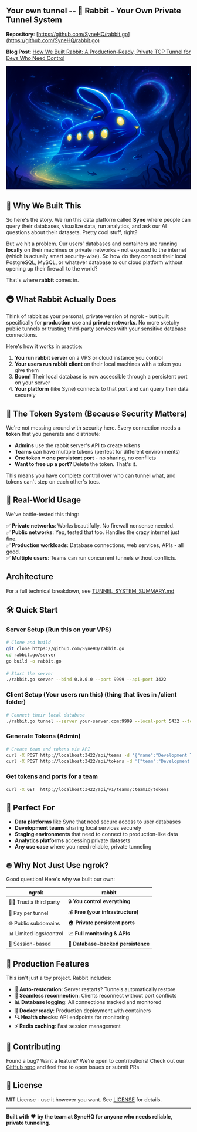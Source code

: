 ## Your own tunnel -- 🐰 Rabbit - Your Own Private Tunnel System

**Repository**: [https://github.com/SyneHQ/rabbit.go](https://github.com/SyneHQ/rabbit.go)

**Blog Post**: [How We Built Rabbit: A Production-Ready, Private TCP Tunnel for Devs Who Need Control](https://synehq.com/blog/how-we-built-rabbit-a-production-ready-private-tcp-tunnel-for-devs-who-need-control)

![](./assets/img/banner.png)

## 🎯 Why We Built This

So here's the story. We run this data platform called **Syne** where people can query their databases, visualize data, run analytics, and ask our AI questions about their datasets. Pretty cool stuff, right?

But we hit a problem. Our users' databases and containers are running **locally** on their machines or private networks - not exposed to the internet (which is actually smart security-wise). So how do they connect their local PostgreSQL, MySQL, or whatever database to our cloud platform without opening up their firewall to the world?

That's where **rabbit** comes in.

## 🚇 What Rabbit Actually Does

Think of rabbit as your personal, private version of ngrok - but built specifically for **production use** and **private networks**. No more sketchy public tunnels or trusting third-party services with your sensitive database connections.

Here's how it works in practice:

1. **You run rabbit server** on a VPS or cloud instance you control
2. **Your users run rabbit client** on their local machines with a token you give them  
3. **Boom!** Their local database is now accessible through a persistent port on your server
4. **Your platform** (like Syne) connects to that port and can query their data securely

## 🔐 The Token System (Because Security Matters)

We're not messing around with security here. Every connection needs a **token** that you generate and distribute:

- **Admins** use the rabbit server's API to create tokens
- **Teams** can have multiple tokens (perfect for different environments)
- **One token = one persistent port** - no sharing, no conflicts
- **Want to free up a port?** Delete the token. That's it.

This means you have complete control over who can tunnel what, and tokens can't step on each other's toes.

## 🚀 Real-World Usage

We've battle-tested this thing:

✅ **Private networks**: Works beautifully. No firewall nonsense needed.  
✅ **Public networks**: Yep, tested that too. Handles the crazy internet just fine.  
✅ **Production workloads**: Database connections, web services, APIs - all good.  
✅ **Multiple users**: Teams can run concurrent tunnels without conflicts.

## Architecture

For a full technical breakdown, see [TUNNEL_SYSTEM_SUMMARY.md](./TUNNEL_SYSTEM_SUMMARY.md)

## 🛠️ Quick Start

### Server Setup (Run this on your VPS)
```bash
# Clone and build
git clone https://github.com/SyneHQ/rabbit.go
cd rabbit.go/server
go build -o rabbit.go

# Start the server
./rabbit.go server --bind 0.0.0.0 --port 9999 --api-port 3422
```

### Client Setup (Your users run this) (thing that lives in /client folder)
```bash
# Connect their local database
./rabbit.go tunnel --server your-server.com:9999 --local-port 5432 --token their-token-here
```

### Generate Tokens (Admin)
```bash
# Create team and tokens via API
curl -X POST http://localhost:3422/api/teams -d '{"name":"Development Team"}'
curl -X POST http://localhost:3422/api/tokens -d '{"team":"Development Team"}'
```

### Get tokens and ports for a team
```bash
curl -X GET  http://localhost:3422/api/v1/teams/:teamId/tokens
```

## 🎯 Perfect For

- **Data platforms** like Syne that need secure access to user databases
- **Development teams** sharing local services securely  
- **Staging environments** that need to connect to production-like data
- **Analytics platforms** accessing private datasets
- **Any use case** where you need reliable, private tunneling

## 🔥 Why Not Just Use ngrok?

Good question! Here's why we built our own:

| ngrok | rabbit |
|-------|--------|
| 🤷‍♂️ Trust a third party | 🔒 **You control everything** |
| 💸 Pay per tunnel | 💰 **Free (your infrastructure)** |
| 🌐 Public subdomains | 🏠 **Private persistent ports** |
| 📊 Limited logs/control | 📈 **Full monitoring & APIs** |
| 🎲 Session-based | 💾 **Database-backed persistence** |

## 🚧 Production Features

This isn't just a toy project. Rabbit includes:

- **🔄 Auto-restoration**: Server restarts? Tunnels automatically restore
- **🔗 Seamless reconnection**: Clients reconnect without port conflicts  
- **📊 Database logging**: All connections tracked and monitored
- **🐳 Docker ready**: Production deployment with containers
- **🔍 Health checks**: API endpoints for monitoring
- **⚡ Redis caching**: Fast session management

## 🤝 Contributing

Found a bug? Want a feature? We're open to contributions! Check out our [GitHub repo](https://github.com/SyneHQ/rabbit.go) and feel free to open issues or submit PRs.

## 📜 License

MIT License - use it however you want. See [LICENSE](LICENSE) for details.

---

**Built with ❤️ by the team at SyneHQ for anyone who needs reliable, private tunneling.** 

